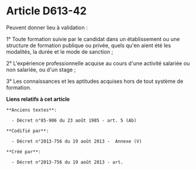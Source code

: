 # Article D613-42

Peuvent donner lieu à validation :

1° Toute formation suivie par le candidat dans un établissement ou une structure de formation publique ou privée, quels qu'en
aient été les modalités, la durée et le mode de sanction ;

2° L'expérience professionnelle acquise au cours d'une activité salariée ou non salariée, ou d'un stage ;

3° Les connaissances et les aptitudes acquises hors de tout système de formation.

**Liens relatifs à cet article**

	**Anciens textes**:

	  - Décret n°85-906 du 23 août 1985 - art. 5 (Ab)

	**Codifié par**:

	  - Décret n°2013-756 du 19 août 2013 -  Annexe (V)

	**Créé par**:

	  - Décret n°2013-756 du 19 août 2013 - art.
